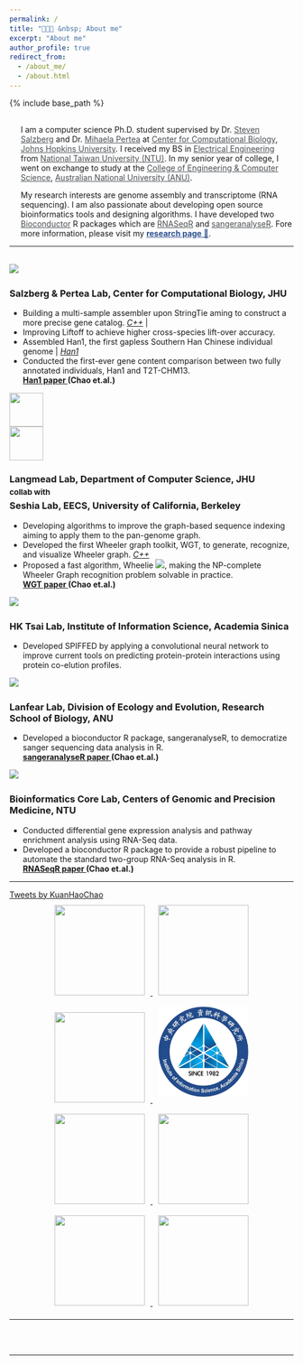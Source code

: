 ```yaml
---
permalink: /
title: "🧑🏻‍💻 &nbsp; About me"
excerpt: "About me"
author_profile: true
redirect_from:
  - /about_me/
  - /about.html
---
```

{% include base_path %}

<div style="margin-left:20px; margin-top:30px; pointer-events: all;
z-index:100;">
  <p>
    I am a computer science Ph.D. student supervised by Dr. <a target="_blank"  href="https://scholar.google.com/citations?user=sUVeH-4AAAAJ&hl=en" style="color:#4A4F53">Steven Salzberg</a> and Dr. <a target="_blank"  href="https://scholar.google.com/citations?user=fKjqGyEAAAAJ&hl=en" style="color:#4A4F53">Mihaela Pertea</a> at <a target="_blank"  href="https://ccb.jhu.edu" style="color:#4A4F53">Center for Computational Biology</a>, <a target="_blank"  href="https://www.jhu.edu" style="color:#4A4F53">Johns Hopkins University</a>. I received my BS in <a target="_blank"  href="https://web.ee.ntu.edu.tw/eng/index.php" style="color:#4A4F53">Electrical Engineering</a> from <a target="_blank"  href="https://www.ntu.edu.tw/english/index.html" style="color:#4A4F53">National Taiwan University (NTU)</a>. In my senior year of college, I went on exchange to study at the <a target="_blank" href="https://cecs.anu.edu.au" style="color:#4A4F53">College of Engineering & Computer Science</a>, <a target="_blank"  href="https://www.anu.edu.au" style="color:#4A4F53">Australian National University (ANU)</a>.
  </p>

  <p>
    My research interests are genome assembly and transcriptome (RNA sequencing). I am also passionate about developing open source bioinformatics tools and designing algorithms. I have developed two <a target="_blank"  href="https://www.bioconductor.org" style="color:#4A4F53" >Bioconductor</a> R packages which are <a target="_blank"  href="https://bioconductor.org/packages/release/bioc/html/RNASeqR.html" style="color:#4A4F53" >RNASeqR</a> and <a target="_blank"  href="https://bioconductor.org/packages/release/bioc/html/sangeranalyseR.html" style="color:#4A4F53" >sangeranalyseR</a>. Fore more information, please visit my <a target="_blank"  href="https://kuanhao-chao.github.io/researches/" style="color:#2c508f"><b>research page 🔬</b></a>.
  </p>

</div>

<hr>
<br>

<div data-aos="fade-up" data-aos-duration="1500">
  <!-- <h2>Defining Dates</h2> -->
  <div id="myTimeline">
      <div data-vimg="<img class='pic' src='{{base_path}}/images/multistringtie_side.png' width='100%' style='padding:12px'>" data-vtdate="<i class='fa fa-calendar' aria-hidden='true'></i> Aug 2021 - Present">
          <div class="row">
            <div class="column_img"><img class="pic" src="{{base_path}}/images/JHU_small.png" width="70px"></div>
            <div class="column_title"><h3>Salzberg & Pertea Lab, Center for Computational Biology, JHU </h3></div>
          </div>
          <p>
          <ul>
            <li>Building a multi-sample assembler upon StringTie aming to construct a more
precise gene catalog. <a href="https://github.com/Kuanhao-Chao/multiStringTie" target="_blank"><i class="fab fa-github"> C++</i></a> | <a href="{{base_path}}/researches/2022-10-20-multistringtie" target="_blank"><i class="fa fa-television"></i></a> </li>
            <li>Improving Liftoff to achieve higher cross-species lift-over accuracy. <a href="https://github.com/Kuanhao-Chao/Liftoff" target="_blank"><i class="fab fa-github"></i> <i class="fab fa-python"></i></a> </li>
            <li>Assembled Han1, the first gapless Southern Han Chinese individual genome <a href="https://github.com/JHUCCB/ChineseHanSouthGenome" target="_blank"><i class="fab fa-github"></i></a> | <a href="https://www.ncbi.nlm.nih.gov/assembly/GCA_024586135.1" target="_blank"><i>Han1</i><i class="fa fa-database"></i></a> </li>
            <li>Conducted the first-ever gene content comparison between two fully annotated individuals, Han1 and T2T-CHM13.</li>
            <strong><a href="https://doi.org/10.1101/2022.08.08.503226" target="_blank">Han1 paper <i class="fa fa-book"></i></a> (Chao et.al.)</strong>
          </ul>
          </p>
      </div>
      <div data-vimg="<img class='pic' src='{{base_path}}/images/wheelie_side.png' width='100% style='padding:12px''>" data-vtdate="<i class='fa fa-calendar' aria-hidden='true'></i> Nov 2021 - Nov 2022">
          <div class="row">
            <div class="column_img">
              <img src="{{base_path}}/images/JHU_small.png" width="60px" height="60px" style="display:block; vertical-align:middle;">
              <img src="{{base_path}}/images/UC_berkeley.png" width="60px" height="60px" style="display:block; vertical-align:middle;">
            </div>
            <!-- <div class="column_img img-comp-container">
              <div class="img-comp-container">
                <div class="img-comp-img">
                </div>
                <div class="img-comp-img img-comp-overlay">
                </div>
            </div> -->
            <div class="column_title"><h3>Langmead Lab, Department of Computer Science, JHU <br> <small style="line-height: 200%">collab with </small><br> Seshia Lab,  EECS, University of California, Berkeley</h3></div>
          </div>
          <p>
            <ul>
              <li>Developing algorithms to improve the graph-based sequence indexing aiming to apply them to the pan-genome graph.</li>
              <li>Developed the first Wheeler graph toolkit, WGT, to generate, recognize, and visualize Wheeler graph. <a href="https://github.com/Kuanhao-Chao/Wheeler_Graph_Toolkit" target="_blank"><i class="fab fa-github"> C++</i></a> </li> 
              <li>Proposed a fast algorithm, Wheelie <img src="{{base_path}}/images/wheelie.png" width="25px">, making the NP-complete Wheeler Graph recognition problem solvable in practice.</li>
              <strong><a href="https://www.biorxiv.org/content/10.1101/2022.10.15.512390v2.abstract" target="_blank">WGT paper <i class="fa fa-book"></i></a> (Chao et.al.) </strong>
            </ul>
          </p>
      </div>
      <div data-vimg="<img class='pic' src='{{base_path}}/images/elution_profile_project_side.png' width='100% style='padding:12px''>" data-vtdate="<i class='fa fa-calendar' aria-hidden='true'></i> Aug 2020 - Feb 2021">
          <div class="row">
            <div class="column_img"><img class="pic" src="{{base_path}}/images/iis_logo.png" width="70px"></div>
            <div class="column_title"><h3>HK Tsai Lab, Institute of Information Science, Academia Sinica</h3></div>
          </div>
          <p>
            <ul>
              <li>Developed SPIFFED by applying a convolutional neural network to improve current tools on predicting protein-protein interactions using protein co-elution profiles. <a href="https://github.com/bio-it-station/SPIFFED" target="_blank"><i class="fab fa-github"></i> <i class="fab fa-python"></i></a></li>
            </ul>
          </p> 
      </div>
      <div data-vimg="<img class='pic' src='{{base_path}}/images/sangeranalyseR_side.png' width='100% style='padding:12px''>" data-vtdate="<i class='fa fa-calendar' aria-hidden='true'></i> Jul 2019 - Jul 2020">
          <div class="row">
            <div class="column_img"><img class="pic" src="{{base_path}}/images/anu_logo_small.png" width="70px"></div>
            <div class="column_title"><h3>Lanfear Lab, Division of Ecology and Evolution, Research School of Biology, ANU</h3></div>
          </div>
          <p>
            <ul>
              <li>Developed a bioconductor R package, sangeranalyseR, to democratize sanger sequencing data analysis in R. <a href="https://github.com/roblanf/sangeranalyseR" target="_blank"><i class="fab fa-github"></i> <i class="fab fa-r-project"></i></a></li>
              <strong><a href="https://doi.org/10.1093/gbe/evab028" target="_blank">sangeranalyseR paper <i class="fa fa-book"></i></a> (Chao et.al.)</strong>
            </ul>
          </p> 
      </div>
      <div data-vimg="<img class='pic' src='{{base_path}}/images/RNASeqR_side.png' width='100% style='padding:12px''>" data-vtdate="<i class='fa fa-calendar' aria-hidden='true'></i> Jan 2018 - Jul 2019">
          <div class="row">
            <div class="column_img"><img class="pic" src="{{base_path}}/images/NTU.png" width="70px"></div>
            <div class="column_title"><h3>Bioinformatics Core Lab, Centers of Genomic and Precision Medicine, NTU</h3></div>
          </div>
          <p>
            <ul>
              <li>Conducted differential gene expression analysis and pathway enrichment analysis using RNA-Seq data.</li>
              <li>Developed a bioconductor R package to provide a robust pipeline to automate the standard two-group RNA-Seq
analysis in R. <a href="https://github.com/Kuanhao-Chao/RNASeqR" target="_blank"><i class="fab fa-github"></i> <i class="fab fa-r-project"></i></a></li>
              <strong><a href="doi: 10.1109/TCBB.2019.2956708" target="_blank">RNASeqR paper <i class="fab fa-python"></i></a> (Chao et.al.)</strong>
            </ul>
          </p> 
      </div>
  </div><!-- End vt2 -->
</div>

<hr>
<a class="twitter-timeline" data-lang="en" data-width="500" data-height="400" data-theme="light" href="https://twitter.com/KuanHaoChao?ref_src=twsrc%5Etfw">Tweets by KuanHaoChao</a> <script async src="https://platform.twitter.com/widgets.js" charset="utf-8"></script>
<br>

<div style="text-align: center; pointer-events: all; z-index:100;">
  <a target="_blank"  href="https://www.ntu.edu.tw/english/index.html">
    <img src="/images/NTU.png" style="height:160px; width: 160px; margin: 10px">
</a>
  <a target="_blank"  href="https://web.ee.ntu.edu.tw/eng/index.php">
    <img src="/images/NTU_EECS.png" style="height:160px; width: 160px; margin: 10px">
  </a>
  <a target="_blank"  href="https://www.sinica.edu.tw/en">
    <img src="/images/AS_logo.png" style="height:160px; width: 160px; margin: 10px">
  </a>
  <a target="_blank"  href="https://www.iis.sinica.edu.tw/index_en.html" >
    <img src="/images/iis_logo.png" style="height:160px; width: 160px; margin: 10px">
  </a>
  <a target="_blank"  href="https://www.anu.edu.au/">
    <img src="/images/anu_logo_small.png" style="height:160px; width: 160px; margin: 10px">
  </a>
  <a target="_blank"  href="http://www.robertlanfear.com/">
    <img src="/images/ANU_Biology.jpg" style="height:160px; width: 160px; margin: 10px">
  </a>
  <a target="_blank"  href="https://bits.iis.sinica.edu.tw/">
    <img src="/images/BIOIT.png" style="height:160px; width: 160px; margin: 10px">
  </a>
  <a target="_blank"  href="http://www.cgm.ntu.edu.tw/web/index/index.jsp?lang=en">
    <img src="/images/CGM_LOGO.png" style="height:160px; width: 160px; margin: 10px">
  </a>
</div>
<hr>
<br><br>

<script type="text/javascript" id="clustrmaps" src="//clustrmaps.com/map_v2.js?d=SjhWAwqGLnloAclnIVxG6gxPA8DEX2yyW2VQlroVDWw&cl=ffffff&w=a" style="pointer-events: all; z-index:100;"></script>
<script>
  initComparisons();
</script>
<hr>
<br><br>